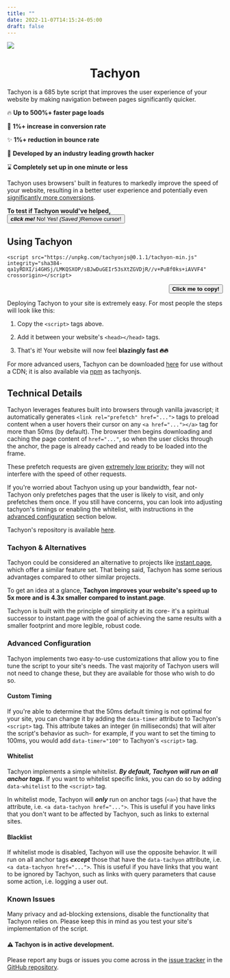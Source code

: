 ```yaml
---
title: ""
date: 2022-11-07T14:15:24-05:00
draft: false
---
```


<script src="/main.js"></script>
<script src="/tachyon.js"></script>

![](/tachyon.svg)

<h1 style="text-align: center;">Tachyon</h1>

Tachyon is a 685 byte script that improves the user experience of your website by making navigation between pages significantly quicker.

🔥 **Up to 500%+ faster page loads**

💸 **1%+ increase in conversion rate**

✨ **1%+ reduction in bounce rate**

🔬 **Developed by an industry leading growth hacker**

⌛ **Completely set up in one minute or less**

Tachyon uses browsers' built in features to markedly improve the speed of your website, resulting in a better user experience and potentially even [significantly more conversions](https://archive.ph/0RPcN). 

**To test if Tachyon would've helped,** <button><span id="clickMe">***click
                            me!***</span>
                        <span class="hidden" id="no">No!</span> <span class="hidden" id="yes">Yes!</span>
                        <span class="hidden" id="result">*(Saved <span class="hidden"
                                id="timeSpan"></span><span>)*</span><span class="hidden" id="error">Remove
                            cursor!</span></button>


## Using Tachyon


<span id="copyText">`<script src="https://unpkg.com/tachyonjs@0.1.1/tachyon-min.js" integrity="sha384-qa1yRDXI/i4GHSj/LMKQSXOP/sBJwDuGEIr53sXtZGVDjR//v+PuBf0ks+iAVVF4" crossorigin></script>`</span>

<div style="text-align:right;">
<button id="copier">
<strong>Click me to copy!</strong>
</button>
</div>


Deploying Tachyon to your site is extremely easy.
For most people the steps will look like this:

1. Copy the `<script>` tags above.

2. Add it between your website's `<head></head>` tags.

3. That's it! Your website will now feel **blazingly fast 🔥🔥**

For more advanced users, Tachyon can be downloaded [here](https://github.com/weebney/tachyon) for use without a CDN; it is also available via [npm](https://www.npmjs.com/package/tachyonjs) as tachyonjs. 

## Technical Details

Tachyon leverages features built into browsers through vanilla javascript; it automatically generates `<link rel="prefetch" href="...">` tags to preload content when a user hovers their cursor on any `<a href="..."></a>` tag for more than 50ms (by default). The browser then begins downloading and caching the page content of `href="..."`, so when the user clicks through the anchor, the page is already cached and ready to be loaded into the frame.

These prefetch requests are given [extremely low priority](https://archive.ph/fL4Ki); they will not interfere with the speed of other requests.

If you're worried about Tachyon using up your bandwidth, fear not- Tachyon only prefetches pages that the user is likely to visit, and only prefetches them once. If you still have concerns, you can look into adjusting tachyon's timings or enabling the whitelist, with instructions in the [advanced configuration](#advanced-configuration) section below.

Tachyon's repository is available [here](https://github.com/weebney/tachyon).

### Tachyon & Alternatives

Tachyon could be considered an alternative to projects like [instant.page](https://archive.ph/mWmJA), which offer a similar feature set. That being said, Tachyon has some serious advantages compared to other similar projects.

To get an idea at a glance, **Tachyon improves your website's speed up to 5x more and is 4.3x smaller compared to instant.page**.

Tachyon is built with the principle of simplicity at its core- it's a spiritual successor to instant.page with the goal of achieving the same results with a smaller footprint and more legible, robust code.

### Advanced Configuration

Tachyon implements two easy-to-use customizations that allow you to fine tune the script to your site's needs. The vast majority of Tachyon users will not need to change these, but they are available for those who wish to do so.

#### Custom Timing
If you're able to determine that the 50ms default timing is not optimal for your site, you can change it by adding the `data-timer` attribute to Tachyon's `<script>` tag. This attribute takes an integer (in milliseconds) that will alter the script's behavior as such- for example, if you want to set the timing to 100ms, you would add `data-timer="100"` to Tachyon's `<script>` tag.

#### Whitelist
Tachyon implements a simple whitelist. ***By default, Tachyon will run on all anchor tags.*** If you want to whitelist specific links, you can do so by adding `data-whitelist` to the `<script>` tag. 

In whitelist mode, Tachyon will ***only*** run on anchor tags (`<a>`) that have the attribute, i.e. `<a data-tachyon href="...">`. This is useful if you have links that you don't want to be affected by Tachyon, such as links to external sites.

#### Blacklist
If whitelist mode is disabled, Tachyon will use the opposite behavior. It will run on all anchor tags ***except*** those that have the `data-tachyon` attribute, i.e. `<a data-tachyon href="...">`. This is useful if you have links that you want to be ignored by Tachyon, such as links with query parameters that cause some action, i.e. logging a user out.


### Known Issues
Many privacy and ad-blocking extensions, disable the functionality that Tachyon relies on. Please keep this in mind as you test your site's implementation of the script.

#### ⚠ Tachyon is in active development.

Please report any bugs or issues you come across in the [issue tracker](https://github.com/weebney/tachyon/issues) in the [GitHub repository](https://github.com/weebney/tachyon/).